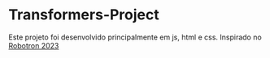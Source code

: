 # Transformers-Project

Este projeto foi desenvolvido principalmente em js, html e css. Inspirado no <a href="https://robotron-brown.vercel.app/">Robotron 2023</a>
